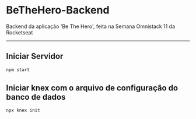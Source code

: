 # BeTheHero-Backend
Backend da aplicação 'Be The Hero', feita na Semana Omnistack 11 da Rocketseat

---

## Iniciar Servidor
```bash
npm start
```

## Iniciar knex com o arquivo de configuração do banco de dados
```
npx knex init
```